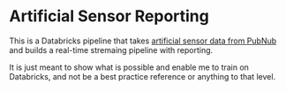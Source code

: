 # Artificial Sensor Reporting

This is a Databricks pipeline that takes [artificial sensor data from PubNub](https://www.pubnub.com/developers/realtime-data-streams/sensor-network/) and builds a real-time stremaing pipeline with reporting.

It is just meant to show what is possible and enable me to train on Databricks, and not be a best practice reference or anything to that level.
